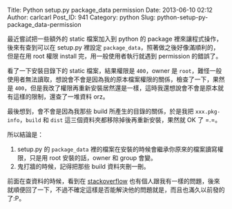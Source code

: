 Title: Python setup.py package_data permission
Date: 2013-06-10 02:12
Author: carlcarl
Post_ID: 941
Category: python
Slug: python-setup-py-package_data-permission

最近嘗試把一些額外的 static 檔案加入到 python 的 package
裡來讓程式操作，後來有查到可以在 setup.py 裡設定
`package_data`，照著做之後好像滿順利的，但是在用 root 權限 install
完，用一般使用者執行就遇到 permission 的錯誤了。


看了一下安裝目錄下的 static 檔案，結果權限是 `400`，owner 是
`root`，難怪一般使用者無法讀取，想說會不會是因為我的原本檔案權限的關係，檢查了一下，果然是
`400`，但是我改了權限再重新安裝居然還是一樣，這時我還想說會不會是原本就有這樣的限制，還查了一堆資料
orz。

最後想到，會不會是因為我那些 build 所產生的目錄的關係，於是我把
`xxx.pkg-info`，`build` 和 `dist`
這三個資料夾都移除掉後再重新安裝，果然就 OK 了 =.=。

所以結論是：

1.  setup.py 的 `package_data`
    裡的檔案在安裝的時候會繼承你原來的檔案讀寫權限，只是用 root
    安裝的話，owner 和 group 會變。
2.  鬼打牆的時候，記得把那些 build 資料夾刪一刪。

前面在查資料的時候，看到在 [stackoverflow][]
也有個人跟我有一樣的問題，後來就順便回了一下，不過不確定這樣是否能解決他的問題就是，而且也滿久以前發的了:P。

  [stackoverflow]: http://stackoverflow.com/questions/14861634/how-do-i-distribute-data-files-with-a-python-package-such-that-theyre-readable
